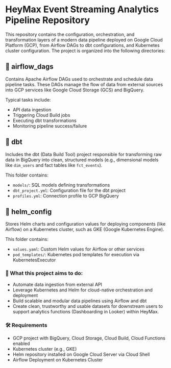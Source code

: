 # HeyMax Event Streaming Analytics Pipeline Repository

This repository contains the configuration, orchestration, and transformation layers of a modern data pipeline deployed on Google Cloud Platform (GCP), from Airflow DAGs to dbt configurations, and Kubernetes cluster configuration. The project is organized into the following directories:

## 📂 airflow_dags
Contains Apache Airflow DAGs used to orchestrate and schedule data pipeline tasks. These DAGs manage the flow of data from external sources into GCP services like Google Cloud Storage (GCS) and BigQuery.

Typical tasks include:
- API data ingestion
- Triggering Cloud Build jobs
- Executing dbt transformations
- Monitoring pipeline success/failure

## 📂 dbt
Includes the dbt (Data Build Tool) project responsible for transforming raw data in BigQuery into clean, structured models (e.g., dimensional models like `dim_users` and fact tables like `fct_events`).

This folder contains:
- `models/`: SQL models defining transformations
- `dbt_project.yml`: Configuration file for the dbt project
- `profiles.yml`: Connection profile to GCP BigQuery

## 📂 helm_config
Stores Helm charts and configuration values for deploying components (like Airflow) on a Kubernetes cluster, such as GKE (Google Kubernetes Engine).

This folder contains:
- `values.yaml`: Custom Helm values for Airflow or other services
- `pod_templates/`: Kubernetes pod templates for execution via KubernetesExecutor

### 🚀 What this project aims to do:
- Automate data ingestion from external API
- Leverage Kubernetes and Helm for cloud-native orchestration and deployment
- Build scalable and modular data pipelines using Airflow and dbt
- Create clean, trustworthy and usable datasets for downstream users to support analytics functions (Dashboarding in Looker) within HeyMax.

### 🛠 Requirements
- GCP project with BigQuery, Cloud Storage, Cloud Build, Cloud Functions enabled
- Kubernetes cluster (e.g., GKE)
- Helm repository installed on Google Cloud Server via Cloud Shell
- Airflow Deployment on Kubernetes Cluster

